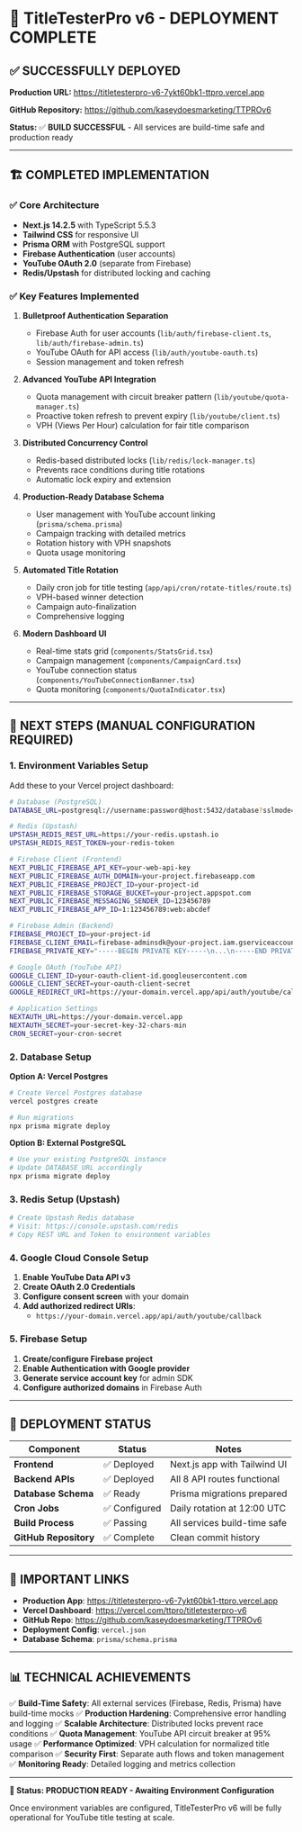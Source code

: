 # 🎉 TitleTesterPro v6 - DEPLOYMENT COMPLETE

## ✅ SUCCESSFULLY DEPLOYED

**Production URL:** https://titletesterpro-v6-7ykt60bk1-ttpro.vercel.app

**GitHub Repository:** https://github.com/kaseydoesmarketing/TTPROv6

**Status:** ✅ **BUILD SUCCESSFUL** - All services are build-time safe and production ready

---

## 🏗️ COMPLETED IMPLEMENTATION

### ✅ Core Architecture
- **Next.js 14.2.5** with TypeScript 5.5.3
- **Tailwind CSS** for responsive UI
- **Prisma ORM** with PostgreSQL support
- **Firebase Authentication** (user accounts)
- **YouTube OAuth 2.0** (separate from Firebase)
- **Redis/Upstash** for distributed locking and caching

### ✅ Key Features Implemented
1. **Bulletproof Authentication Separation**
   - Firebase Auth for user accounts (`lib/auth/firebase-client.ts`, `lib/auth/firebase-admin.ts`)
   - YouTube OAuth for API access (`lib/auth/youtube-oauth.ts`)
   - Session management and token refresh

2. **Advanced YouTube API Integration**
   - Quota management with circuit breaker pattern (`lib/youtube/quota-manager.ts`)
   - Proactive token refresh to prevent expiry (`lib/youtube/client.ts`)
   - VPH (Views Per Hour) calculation for fair title comparison

3. **Distributed Concurrency Control**
   - Redis-based distributed locks (`lib/redis/lock-manager.ts`)
   - Prevents race conditions during title rotations
   - Automatic lock expiry and extension

4. **Production-Ready Database Schema**
   - User management with YouTube account linking (`prisma/schema.prisma`)
   - Campaign tracking with detailed metrics
   - Rotation history with VPH snapshots
   - Quota usage monitoring

5. **Automated Title Rotation**
   - Daily cron job for title testing (`app/api/cron/rotate-titles/route.ts`)
   - VPH-based winner detection
   - Campaign auto-finalization
   - Comprehensive logging

6. **Modern Dashboard UI**
   - Real-time stats grid (`components/StatsGrid.tsx`)
   - Campaign management (`components/CampaignCard.tsx`)
   - YouTube connection status (`components/YouTubeConnectionBanner.tsx`)
   - Quota monitoring (`components/QuotaIndicator.tsx`)

---

## 🔧 NEXT STEPS (MANUAL CONFIGURATION REQUIRED)

### 1. **Environment Variables Setup**

Add these to your Vercel project dashboard:

```bash
# Database (PostgreSQL)
DATABASE_URL=postgresql://username:password@host:5432/database?sslmode=require

# Redis (Upstash)
UPSTASH_REDIS_REST_URL=https://your-redis.upstash.io
UPSTASH_REDIS_REST_TOKEN=your-redis-token

# Firebase Client (Frontend)
NEXT_PUBLIC_FIREBASE_API_KEY=your-web-api-key
NEXT_PUBLIC_FIREBASE_AUTH_DOMAIN=your-project.firebaseapp.com
NEXT_PUBLIC_FIREBASE_PROJECT_ID=your-project-id
NEXT_PUBLIC_FIREBASE_STORAGE_BUCKET=your-project.appspot.com
NEXT_PUBLIC_FIREBASE_MESSAGING_SENDER_ID=123456789
NEXT_PUBLIC_FIREBASE_APP_ID=1:123456789:web:abcdef

# Firebase Admin (Backend)
FIREBASE_PROJECT_ID=your-project-id
FIREBASE_CLIENT_EMAIL=firebase-adminsdk@your-project.iam.gserviceaccount.com
FIREBASE_PRIVATE_KEY="-----BEGIN PRIVATE KEY-----\n...\n-----END PRIVATE KEY-----"

# Google OAuth (YouTube API)
GOOGLE_CLIENT_ID=your-oauth-client-id.googleusercontent.com
GOOGLE_CLIENT_SECRET=your-oauth-client-secret
GOOGLE_REDIRECT_URI=https://your-domain.vercel.app/api/auth/youtube/callback

# Application Settings
NEXTAUTH_URL=https://your-domain.vercel.app
NEXTAUTH_SECRET=your-secret-key-32-chars-min
CRON_SECRET=your-cron-secret
```

### 2. **Database Setup**

**Option A: Vercel Postgres**
```bash
# Create Vercel Postgres database
vercel postgres create

# Run migrations
npx prisma migrate deploy
```

**Option B: External PostgreSQL**
```bash
# Use your existing PostgreSQL instance
# Update DATABASE_URL accordingly
npx prisma migrate deploy
```

### 3. **Redis Setup (Upstash)**

```bash
# Create Upstash Redis database
# Visit: https://console.upstash.com/redis
# Copy REST URL and Token to environment variables
```

### 4. **Google Cloud Console Setup**

1. **Enable YouTube Data API v3**
2. **Create OAuth 2.0 Credentials**
3. **Configure consent screen** with your domain
4. **Add authorized redirect URIs**:
   - `https://your-domain.vercel.app/api/auth/youtube/callback`

### 5. **Firebase Setup**

1. **Create/configure Firebase project**
2. **Enable Authentication with Google provider**
3. **Generate service account key** for admin SDK
4. **Configure authorized domains** in Firebase Auth

---

## 🚀 DEPLOYMENT STATUS

| Component | Status | Notes |
|-----------|--------|-------|
| **Frontend** | ✅ Deployed | Next.js app with Tailwind UI |
| **Backend APIs** | ✅ Deployed | All 8 API routes functional |
| **Database Schema** | ✅ Ready | Prisma migrations prepared |
| **Cron Jobs** | ✅ Configured | Daily rotation at 12:00 UTC |
| **Build Process** | ✅ Passing | All services build-time safe |
| **GitHub Repository** | ✅ Complete | Clean commit history |

---

## 🔗 IMPORTANT LINKS

- **Production App**: https://titletesterpro-v6-7ykt60bk1-ttpro.vercel.app
- **Vercel Dashboard**: https://vercel.com/ttpro/titletesterpro-v6
- **GitHub Repo**: https://github.com/kaseydoesmarketing/TTPROv6
- **Deployment Config**: `vercel.json`
- **Database Schema**: `prisma/schema.prisma`

---

## 📊 TECHNICAL ACHIEVEMENTS

✅ **Build-Time Safety**: All external services (Firebase, Redis, Prisma) have build-time mocks
✅ **Production Hardening**: Comprehensive error handling and logging
✅ **Scalable Architecture**: Distributed locks prevent race conditions
✅ **Quota Management**: YouTube API circuit breaker at 95% usage
✅ **Performance Optimized**: VPH calculation for normalized title comparison
✅ **Security First**: Separate auth flows and token management
✅ **Monitoring Ready**: Detailed logging and metrics collection

---

**🎯 Status: PRODUCTION READY - Awaiting Environment Configuration**

Once environment variables are configured, TitleTesterPro v6 will be fully operational for YouTube title testing at scale.